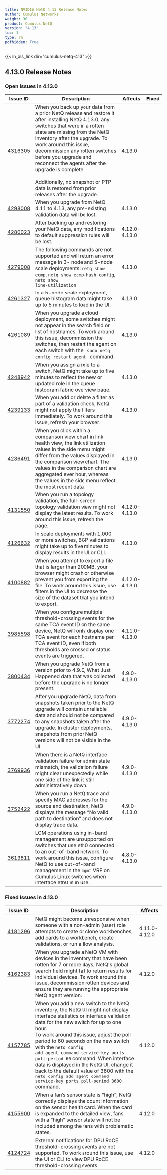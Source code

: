 ```yaml
---
title: NVIDIA NetQ 4.13 Release Notes
author: Cumulus Networks
weight: 30
product: Cumulus NetQ
version: "4.13"
toc: 1
type: rn
pdfhidden: True
---
```

{{<rn_xls_link dir="cumulus-netq-413" >}}
## 4.13.0 Release Notes
### Open Issues in 4.13.0

|  Issue ID 	|   Description	|   Affects	|   Fixed |
|---	        |---	        |---	    |---	                |
| <a name="4316305"></a> [4316305](#4316305) <a name="4316305"></a> <br /> | When you back up your data from a prior NetQ release and restore it after installing NetQ 4.13.0, any switches that were in a rotten state are missing from the NetQ inventory after the upgrade. To work around this issue, decommission any rotten switches before you upgrade and reconnect the agents after the upgrade is complete.<br><br>Additionally, no snapshot or PTP data is restored from prior releases after the upgrade.  | 4.13.0 | |
| <a name="4298008"></a> [4298008](#4298008) <a name="4298008"></a> <br /> | When you upgrade from NetQ 4.11 to 4.13, any pre-existing validation data will be lost. | 4.13.0 | |
| <a name="4280023"></a> [4280023](#4280023) <a name="4280023"></a> <br /> | After backing up and restoring your NetQ data, any modifications to default suppression rules will be lost. | 4.12.0-4.13.0 | |
| <a name="4279008"></a> [4279008](#4279008) <a name="4279008"></a> <br /> | The following commands are not supported and will return an error message in 3- node and 5-node scale deployments: <code>netq show ecmp</code>, <code>netq show ecmp-hash-config</code>, <code>netq show line-utilization</code> | 4.13.0 | |
| <a name="4261327"></a> [4261327](#4261327) <a name="4261327"></a> <br /> | In a 5-node scale deployment, queue histogram data might take up to 5 minutes to load in the UI. | 4.13.0 | |
| <a name="4261089"></a> [4261089](#4261089) <a name="4261089"></a> <br /> | When you upgrade a cloud deployment, some switches might not appear in the search field or list of hostnames. To work around this issue, decommission the switches, then restart the agent on each switch with the <code> sudo netq config restart agent </code> command. | 4.13.0 | |
| <a name="4248942"></a> [4248942](#4248942) <a name="4248942"></a> <br /> | When you assign a role to a switch, NetQ might take up to five minutes to reflect the new or updated role in the queue histogram fabric overview page. | 4.13.0 | |
| <a name="4239133"></a> [4239133](#4239133) <a name="4239133"></a> <br /> | When you add or delete a filter as part of a validation check, NetQ might not apply the filters immediately. To work around this issue, refresh your browser. | 4.13.0 | |
| <a name="4236491"></a> [4236491](#4236491) <a name="4236491"></a> <br /> | When you click within a comparison view chart in link health view, the link utilization values in the side menu might differ from the values displayed in the comparison view chart. The values in the comparison chart are aggregated ever hour, whereas the values in the side menu reflect the most recent data.  | 4.13.0 | |
| <a name="4131550"></a> [4131550](#4131550) <a name="4131550"></a> <br /> | When you run a topology validation, the full-screen topology validation view might not display the latest results. To work around this issue, refresh the page. | 4.12.0-4.13.0 | |
| <a name="4126632"></a> [4126632](#4126632) <a name="4126632"></a> <br /> | In scale deployments with 1,000 or more switches, BGP validations might take up to five minutes to display results in the UI or CLI. | 4.13.0 | |
| <a name="4100882"></a> [4100882](#4100882) <a name="4100882"></a> <br /> | When you attempt to export a file that is larger than 200MB, your browser might crash or otherwise prevent you from exporting the file. To work around this issue, use filters in the UI to decrease the size of the dataset that you intend to export. | 4.12.0-4.13.0 | |
| <a name="3985598"></a> [3985598](#3985598) <a name="3985598"></a> <br /> | When you configure multiple threshold-crossing events for the same TCA event ID on the same device, NetQ will only display one TCA event for each hostname per TCA event ID, even if both thresholds are crossed or status events are triggered.   | 4.11.0-4.13.0 | |
| <a name="3800434"></a> [3800434](#3800434) <a name="3800434"></a> <br /> | When you upgrade NetQ from a version prior to 4.9.0, What Just Happened data that was collected before the upgrade is no longer present. | 4.9.0-4.13.0 | |
| <a name="3772274"></a> [3772274](#3772274) <a name="3772274"></a> <br /> | After you upgrade NetQ, data from snapshots taken prior to the NetQ upgrade will contain unreliable data and should not be compared to any snapshots taken after the upgrade. In cluster deployments, snapshots from prior NetQ versions will not be visible in the UI. | 4.9.0-4.13.0 | |
| <a name="3769936"></a> [3769936](#3769936) <a name="3769936"></a> <br /> | When there is a NetQ interface validation failure for admin state mismatch, the validation failure might clear unexpectedly while one side of the link is still administratively down. | 4.9.0-4.13.0 | |
| <a name="3752422"></a> [3752422](#3752422) <a name="3752422"></a> <br /> | When you run a NetQ trace and specify MAC addresses for the source and destination, NetQ displays the message “No valid path to destination” and does not display trace data. | 4.9.0-4.13.0 | |
| <a name="3613811"></a> [3613811](#3613811) <a name="3613811"></a> <br /> | LCM operations using in-band management are unsupported on switches that use eth0 connected to an out-of-band network. To work around this issue, configure NetQ to use out-of-band management in the <code>mgmt</code> VRF on Cumulus Linux switches when interface eth0 is in use. | 4.8.0-4.13.0 | |

### Fixed Issues in 4.13.0
|  Issue ID 	|   Description	|   Affects	|
|---	        |---	        |---	    |
| <a name="4181296"></a> [4181296](#4181296) <a name="4181296"></a> <br /> | NetQ might become unresponsive when someone with a non-admin (user) role attempts to create or clone workbenches, add cards to a workbench, create validations, or run a flow analysis. | 4.11.0-4.12.0 | |
| <a name="4162383"></a> [4162383](#4162383) <a name="4162383"></a> <br /> | When you upgrade a NetQ VM with devices in the inventory that have been rotten for 7 or more days, NetQ's global search field might fail to return results for individual devices. To work around this issue, decommission rotten devices and ensure they are running the appropriate NetQ agent version. | 4.12.0 | |
| <a name="4157785"></a> [4157785](#4157785) <a name="4157785"></a> <br /> | When you add a new switch to the NetQ inventory, the NetQ UI might not display interface statistics or interface validation data for the new switch for up to one hour.<br>To work around this issue, adjust the poll period to 60 seconds on the new switch with the <code>netq config add agent command service-key ports poll-period 60</code> command. When interface data is displayed in the NetQ UI, change it back to the default value of 3600 with the <code>netq config add agent command service-key ports poll-period 3600</code> command. | 4.12.0 | |
| <a name="4155900"></a> [4155900](#4155900) <a name="4155900"></a> <br /> | When a fan’s sensor state is “high”, NetQ correctly displays the count information on the sensor health card. When the card is expanded to the detailed view, fans with a “high” sensor state will not be included among the fans with problematic states. | 4.12.0 | |
| <a name="4124724"></a> [4124724](#4124724) <a name="4124724"></a> <br /> | External notifications for DPU RoCE threshold-crossing events are not supported. To work around this issue, use the UI or CLI to view DPU RoCE threshold-crossing events. | 4.12.0 | |


